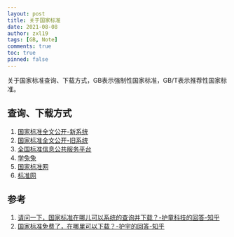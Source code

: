 ```yaml
---
layout: post
title: 关于国家标准
date: 2021-08-08
author: zxl19
tags: [GB, Note]
comments: true
toc: true
pinned: false
---
```


关于国家标准查询、下载方式，GB表示强制性国家标准，GB/T表示推荐性国家标准。

<!-- more -->

## 查询、下载方式

1. [国家标准全文公开-新系统](http://openstd.samr.gov.cn/bzgk/gb/index)
2. [国家标准全文公开-旧系统](http://www.gb688.cn/bzgk/gb/index)
3. [全国标准信息公共服务平台](http://std.samr.gov.cn/gb/gbQuery)
4. [学兔兔](http://www.bzfxw.com/)
5. [国家标准网](http://www.biaozhun8.cn/)
6. [标准网](https://www.biaozhun.org/)

## 参考

1. [请问一下，国家标准在哪儿可以系统的查询并下载？-护童科技的回答-知乎](https://www.zhihu.com/question/358280282/answer/918723652)
2. [国家标准免费了，在哪里可以下载？-护宇的回答-知乎](https://www.zhihu.com/question/58535860/answer/1618624523)
